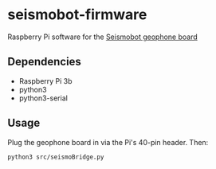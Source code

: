 # seismobot-firmware

Raspberry Pi software for the [Seismobot geophone board](https://github.com/InterstitialTech/seismobot-hardware)

## Dependencies

* Raspberry Pi 3b
* python3
* python3-serial

## Usage

Plug the geophone board in via the Pi's 40-pin header. Then:

```
python3 src/seismoBridge.py
```


